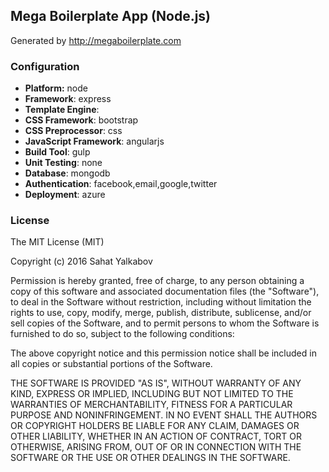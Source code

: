 ## Mega Boilerplate App (Node.js)

Generated by http://megaboilerplate.com

### Configuration
- **Platform:** node
- **Framework**: express
- **Template Engine**: 
- **CSS Framework**: bootstrap
- **CSS Preprocessor**: css
- **JavaScript Framework**: angularjs
- **Build Tool**: gulp
- **Unit Testing**: none
- **Database**: mongodb
- **Authentication**: facebook,email,google,twitter
- **Deployment**: azure

### License
The MIT License (MIT)

Copyright (c) 2016 Sahat Yalkabov

Permission is hereby granted, free of charge, to any person obtaining a copy of this software and associated documentation files (the "Software"), to deal in the Software without restriction, including without limitation the rights to use, copy, modify, merge, publish, distribute, sublicense, and/or sell copies of the Software, and to permit persons to whom the Software is furnished to do so, subject to the following conditions:

The above copyright notice and this permission notice shall be included in all copies or substantial portions of the Software.

THE SOFTWARE IS PROVIDED "AS IS", WITHOUT WARRANTY OF ANY KIND, EXPRESS OR IMPLIED, INCLUDING BUT NOT LIMITED TO THE WARRANTIES OF MERCHANTABILITY, FITNESS FOR A PARTICULAR PURPOSE AND NONINFRINGEMENT. IN NO EVENT SHALL THE AUTHORS OR COPYRIGHT HOLDERS BE LIABLE FOR ANY CLAIM, DAMAGES OR OTHER LIABILITY, WHETHER IN AN ACTION OF CONTRACT, TORT OR OTHERWISE, ARISING FROM, OUT OF OR IN CONNECTION WITH THE SOFTWARE OR THE USE OR OTHER DEALINGS IN THE SOFTWARE.